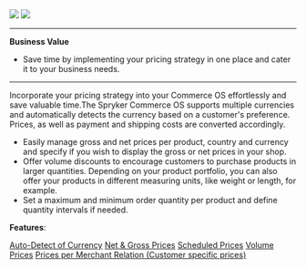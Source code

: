 <div class='feature-text'>
    <div class='feature-images'>
    <img class="light-mode" src="https://spryker.s3.eu-central-1.amazonaws.com/docs/Document+360/Capabilities+icons/light/price.svg"/>
    <img class="dark-mode" src="https://spryker.s3.eu-central-1.amazonaws.com/docs/Document+360/Capabilities+icons/dark/price.svg"/>
    </div>
    <div class="feature-text-wrap">

***
**Business Value**
* Save time by implementing your pricing strategy in one place and cater it to your business needs.     
***
 
Incorporate your pricing strategy into your Commerce OS effortlessly and save valuable time.The Spryker Commerce OS supports multiple currencies and automatically detects the currency based on a customer's preference. Prices, as well as payment and shipping costs are converted accordingly.

- Easily manage gross and net prices per product, country and currency and specify if you wish to display the gross or net prices in your shop.
- Offer volume discounts to encourage customers to purchase products in larger quantities. Depending on your product portfolio, you can also offer your products in different measuring units, like weight or length, for example.
- Set a maximum and minimum order quantity per product and define quantity intervals if needed.
</div>
</div>

**Features**:
<div>
<a class="feature-link" href="https://documentation.spryker.com/v4/docs/auto-detect-currency">Auto-Detect of Currency</a>
<a class="feature-link" href="https://documentation.spryker.com/v4/docs/net-gross-price">Net & Gross Prices</a>
<a class="feature-link" href="https://documentation.spryker.com/v3/docs/scheduled-prices-201907">Scheduled Prices</a>
<a class="feature-link" href="https://documentation.spryker.com/v4/docs/volume-prices">Volume Prices</a>
    <a class="feature-link" href="https://documentation.spryker.com/v4/docs/price-per-merchant-relation">Prices per Merchant Relation (Customer specific prices)</a> 
</div>